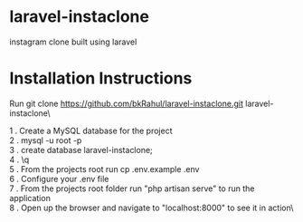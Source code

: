 # laravel-instaclone
instagram clone built using laravel


# Installation Instructions

Run git clone https://github.com/bkRahul/laravel-instaclone.git laravel-instaclone\

1 . Create a MySQL database for the project\
2 . mysql -u root -p\
3 . create database laravel-instaclone;\
4 . \q\
5 . From the projects root run cp .env.example .env\
6 . Configure your .env file\
7 . From the projects root folder run "php artisan serve" to run the application\
8 . Open up the browser and navigate to "localhost:8000" to see it in action\
